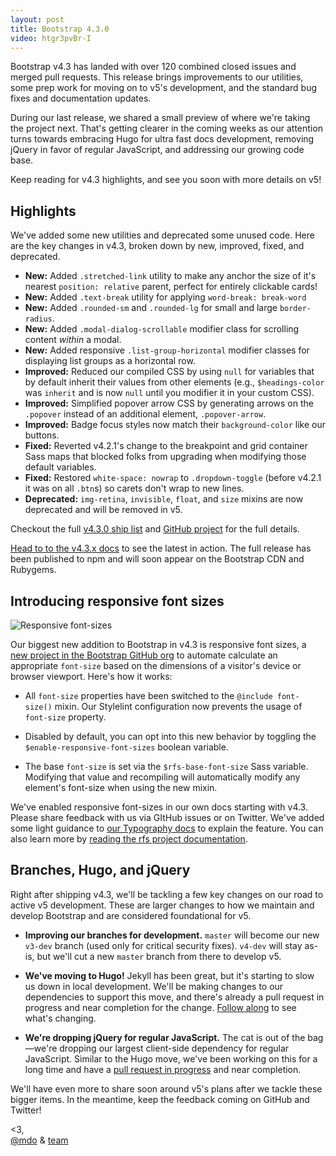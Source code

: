 ```yaml
---
layout: post
title: Bootstrap 4.3.0
video: htgr3pvBr-I
---
```


Bootstrap v4.3 has landed with over 120 combined closed issues and merged pull requests. This release brings improvements to our utilities, some prep work for moving on to v5's development, and the standard bug fixes and documentation updates.

During our last release, we shared a small preview of where we're taking the project next. That's getting clearer in the coming weeks as our attention turns towards embracing Hugo for ultra fast docs development, removing jQuery in favor of regular JavaScript, and addressing our growing code base.

Keep reading for v4.3 highlights, and see you soon with more details on v5!

## Highlights

We've added some new utilities and deprecated some unused code. Here are the key changes in v4.3, broken down by new, improved, fixed, and deprecated.

- **New:** Added `.stretched-link` utility to make any anchor the size of it's nearest `position: relative` parent, perfect for entirely clickable cards!
- **New:** Added `.text-break` utility for applying `word-break: break-word`
- **New:** Added `.rounded-sm` and `.rounded-lg` for small and large `border-radius`.
- **New:** Added `.modal-dialog-scrollable` modifier class for scrolling content _within_ a modal.
- **New:** Added responsive `.list-group-horizontal` modifier classes for displaying list groups as a horizontal row.
- **Improved:** Reduced our compiled CSS by using `null` for variables that by default inherit their values from other elements (e.g., `$headings-color` was `inherit` and is now `null` until you modifier it in your custom CSS).
- **Improved:** Simplified popover arrow CSS by generating arrows on the `.popover` instead of an additional element, `.popover-arrow`.
- **Improved:** Badge focus styles now match their `background-color` like our buttons.
- **Fixed:** Reverted v4.2.1's change to the breakpoint and grid container Sass maps that blocked folks from upgrading when modifying those default variables.
- **Fixed:** Restored `white-space: nowrap` to `.dropdown-toggle` (before v4.2.1 it was on all `.btn`s) so carets don't wrap to new lines.
- **Deprecated:** `img-retina`, `invisible`, `float`, and `size` mixins are now deprecated and will be removed in v5.

Checkout the full [v4.3.0 ship list](https://github.com/twbs/bootstrap/issues/27893) and [GitHub project](https://github.com/twbs/bootstrap/projects/16) for the full details.

[Head to to the v4.3.x docs](https://getbootstrap.com/docs/4.3/) to see the latest in action. The full release has been published to npm and will soon appear on the Bootstrap CDN and Rubygems.

## Introducing responsive font sizes

![Responsive font-sizes](https://camo.githubusercontent.com/eb6458d9bb840c5b5764a33ac626ca084f12e460/68747470733a2f2f692e696d6775722e636f6d2f50326978614b482e706e67)

Our biggest new addition to Bootstrap in v4.3 is responsive font sizes, a [new project in the Bootstrap GitHub org](https://github.com/twbs/rfs) to automate calculate an appropriate `font-size` based on the dimensions of a visitor's device or browser viewport. Here's how it works:

- All `font-size` properties have been switched to the `@include font-size()` mixin. Our Stylelint configuration now prevents the usage of `font-size` property.

- Disabled by default, you can opt into this new behavior by toggling the `$enable-responsive-font-sizes` boolean variable.

- The base `font-size` is set via the `$rfs-base-font-size` Sass variable. Modifying that value and recompiling will automatically modify any element's font-size when using the new mixin.

We've enabled responsive font-sizes in our own docs starting with v4.3. Please share feedback with us via GItHub issues or on Twitter. We've added some light guidance to [our Typography docs](https://getbootstrap.com/docs/4.3/content/typography/#responsive-font-sizes) to explain the feature. You can also learn more by [reading the rfs project documentation](https://github.com/twbs/rfs).

## Branches, Hugo, and jQuery

Right after shipping v4.3, we'll be tackling a few key changes on our road to active v5 development. These are larger changes to how we maintain and develop Bootstrap and are considered foundational for v5.

- **Improving our branches for development.** `master` will become our new `v3-dev` branch (used only for critical security fixes). `v4-dev` will stay as-is, but we'll cut a new `master` branch from there to develop v5.

- **We've moving to Hugo!** Jekyll has been great, but it's starting to slow us down in local development. We'll be making changes to our dependencies to support this move, and there's already a pull request in progress and near completion for the change. [Follow along](https://github.com/twbs/bootstrap/pull/28014) to see what's changing.

- **We're dropping jQuery for regular JavaScript.** The cat is out of the bag—we're dropping our largest client-side dependency for regular JavaScript. Similar to the Hugo move, we've been working on this for a long time and have a [pull request in progress](https://github.com/twbs/bootstrap/pull/23586) and near completion.

We'll have even more to share soon around v5's plans after we tackle these bigger items. In the meantime, keep the feedback coming on GitHub and Twitter!

<3,<br>
[@mdo](https://twitter.com/mdo) & [team](https://github.com/twbs)
